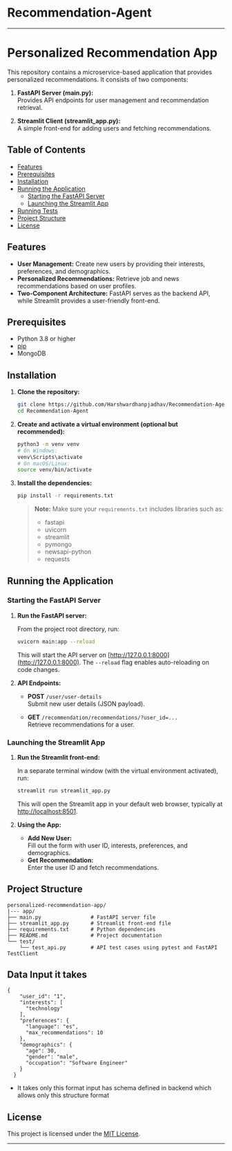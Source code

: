 # Recommendation-Agent

---

# Personalized Recommendation App

This repository contains a microservice-based application that provides personalized recommendations. It consists of two components:

1. **FastAPI Server (main.py):**  
   Provides API endpoints for user management and recommendation retrieval.

2. **Streamlit Client (streamlit_app.py):**  
   A simple front-end for adding users and fetching recommendations.

## Table of Contents

- [Features](#features)
- [Prerequisites](#prerequisites)
- [Installation](#installation)
- [Running the Application](#running-the-application)
  - [Starting the FastAPI Server](#starting-the-fastapi-server)
  - [Launching the Streamlit App](#launching-the-streamlit-app)
- [Running Tests](#running-tests)
- [Project Structure](#project-structure)
- [License](#license)

## Features

- **User Management:** Create new users by providing their interests, preferences, and demographics.
- **Personalized Recommendations:** Retrieve job and news recommendations based on user profiles.
- **Two-Component Architecture:** FastAPI serves as the backend API, while Streamlit provides a user-friendly front-end.

## Prerequisites

- Python 3.8 or higher
- [pip](https://pip.pypa.io/en/stable/)
- MongoDB 

## Installation

1. **Clone the repository:**

   ```bash
   git clone https://github.com/Harshwardhanpjadhav/Recommendation-Agent.git
   cd Recommendation-Agent
   ```

2. **Create and activate a virtual environment (optional but recommended):**

   ```bash
   python3 -m venv venv
   # On Windows:
   venv\Scripts\activate
   # On macOS/Linux:
   source venv/bin/activate
   ```

3. **Install the dependencies:**

   ```bash
   pip install -r requirements.txt
   ```

   > **Note:** Make sure your `requirements.txt` includes libraries such as:
   > - fastapi
   > - uvicorn
   > - streamlit
   > - pymongo
   > - newsapi-python
   > - requests

## Running the Application

### Starting the FastAPI Server

1. **Run the FastAPI server:**

   From the project root directory, run:

   ```bash
   uvicorn main:app --reload
   ```

   This will start the API server on [http://127.0.0.1:8000](http://127.0.0.1:8000). The `--reload` flag enables auto-reloading on code changes.

2. **API Endpoints:**

   - **POST** `/user/user-details`  
     Submit new user details (JSON payload).

   - **GET** `/recommendation/recommendations/?user_id=...`  
     Retrieve recommendations for a user.

### Launching the Streamlit App

1. **Run the Streamlit front-end:**

   In a separate terminal window (with the virtual environment activated), run:

   ```bash
   streamlit run streamlit_app.py
   ```

   This will open the Streamlit app in your default web browser, typically at [http://localhost:8501](http://localhost:8501).

2. **Using the App:**

   - **Add New User:**  
     Fill out the form with user ID, interests, preferences, and demographics.
   - **Get Recommendation:**  
     Enter the user ID and fetch recommendations.


## Project Structure

```
personalized-recommendation-app/
|--- app/
├── main.py                # FastAPI server file
├── streamlit_app.py       # Streamlit front-end file
├── requirements.txt       # Python dependencies
├── README.md              # Project documentation
└── test/
    └── test_api.py        # API test cases using pytest and FastAPI TestClient
```

## Data Input it takes
```
{
    "user_id": "1",
    "interests": [
      "technology"
    ],
    "preferences": {
      "language": "es",
      "max_recommendations": 10
    },
    "demographics": {
      "age": 30,
      "gender": "male",
      "occupation": "Software Engineer"
    }
  }
```
- It takes only this format input has schema defined in backend which allows only this structure format

## License

This project is licensed under the [MIT License](LICENSE).

---